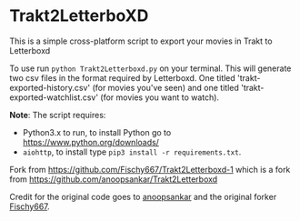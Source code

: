 # Trakt2LetterboXD

This is a simple cross-platform script to export your movies in Trakt to Letterboxd

To use run `python Trakt2Letterboxd.py` on your terminal. This will generate two csv files in the format required by
Letterboxd. One titled 'trakt-exported-history.csv' (for movies you've seen) and one titled 'trakt-exported-watchlist.csv'
(for movies you want to watch).

**Note**: The script requires:
- Python3.x to run, to install Python go to https://www.python.org/downloads/
- `aiohttp`, to install type `pip3 install -r requirements.txt`.

Fork from https://github.com/Fischy667/Trakt2Letterboxd-1 which is a fork from https://github.com/anoopsankar/Trakt2Letterboxd

Credit for the original code goes to [anoopsankar](https://github.com/anoopsankar) and the original forker [Fischy667](https://github.com/Fischy667).
